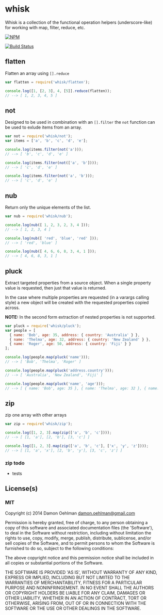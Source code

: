 # whisk

Whisk is a collection of the functional operation helpers (underscore-like)
for working with map, filter, reduce, etc.


[![NPM](https://nodei.co/npm/whisk.png)](https://nodei.co/npm/whisk/)

[![Build Status](https://drone.io/github.com/DamonOehlman/whisk/status.png)](https://drone.io/github.com/DamonOehlman/whisk/latest)

## flatten

Flatten an array using `[].reduce`

```js
var flatten = require('whisk/flatten');

console.log([1, [2, 3], 4, [5]].reduce(flatten));
// --> [ 1, 2, 3, 4, 5 ]
```

## not

Designed to be used in combination with an `[].filter` the `not` function
can be used to exlude items from an array.

```js
var not = require('whisk/not');
var items = ['a', 'b', 'c', 'd', 'e'];

console.log(items.filter(not('a')));
// --> [ 'b', 'c', 'd', 'e' ]

console.log(items.filter(not(['a', 'b'])));
// --> [ 'c', 'd', 'e' ]

console.log(items.filter(not('a', 'b')));
// --> [ 'c', 'd', 'e' ]
```

## nub

Return only the unique elements of the list.

```js
var nub = require('whisk/nub');

console.log(nub([ 1, 2, 3, 2, 3, 4 ]));
// --> [ 1, 2, 3, 4 ]

console.log(nub([ 'red', 'blue', 'red' ]));
// --> [ 'red', 'blue' ]

console.log(nub([ 4, 6, 6, 8, 3, 4, 1 ]));
// --> [ 4, 6, 8, 3, 1 ]
```

## pluck

Extract targeted properties from a source object. When a single property
value is requested, then just that value is returned.

In the case where multiple properties are requested (in a varargs calling
style) a new object will be created with the requested properties copied
across.

__NOTE:__ In the second form extraction of nested properties is
not supported.

```js
var pluck = require('whisk/pluck');
var people = [
  { name: 'Bob', age: 35, address: { country: 'Australia' } },
  { name: 'Thelma', age: 32, address: { country: 'New Zealand' } },
  { name: 'Roger', age: 50, address: { country: 'Fiji' } }
];

console.log(people.map(pluck('name')));
// --> [ 'Bob', 'Thelma', 'Roger' ]

console.log(people.map(pluck('address.country')));
// --> [ 'Australia', 'New Zealand', 'Fiji' ]

console.log(people.map(pluck('name', 'age')));
// --> [ { name: 'Bob', age: 35 }, { name: 'Thelma', age: 32 }, { name: 'Roger', age: 50 } ]
```

## zip

zip one array with other arrays

```js
var zip = require('whisk/zip');

console.log([1, 2, 3].map(zip(['a', 'b', 'c'])));
// --> [ [1, 'a'], [2, 'b'], [3, 'c'] ]

console.log([1, 2, 3].map(zip(['a', 'b', 'c'], ['x', 'y', 'z'])));
// --> [ [1, 'a', 'x'], [2, 'b', 'y'], [3, 'c', 'z'] ]
```

### zip todo

- tests

## License(s)

### MIT

Copyright (c) 2014 Damon Oehlman <damon.oehlman@gmail.com>

Permission is hereby granted, free of charge, to any person obtaining
a copy of this software and associated documentation files (the
'Software'), to deal in the Software without restriction, including
without limitation the rights to use, copy, modify, merge, publish,
distribute, sublicense, and/or sell copies of the Software, and to
permit persons to whom the Software is furnished to do so, subject to
the following conditions:

The above copyright notice and this permission notice shall be
included in all copies or substantial portions of the Software.

THE SOFTWARE IS PROVIDED 'AS IS', WITHOUT WARRANTY OF ANY KIND,
EXPRESS OR IMPLIED, INCLUDING BUT NOT LIMITED TO THE WARRANTIES OF
MERCHANTABILITY, FITNESS FOR A PARTICULAR PURPOSE AND NONINFRINGEMENT.
IN NO EVENT SHALL THE AUTHORS OR COPYRIGHT HOLDERS BE LIABLE FOR ANY
CLAIM, DAMAGES OR OTHER LIABILITY, WHETHER IN AN ACTION OF CONTRACT,
TORT OR OTHERWISE, ARISING FROM, OUT OF OR IN CONNECTION WITH THE
SOFTWARE OR THE USE OR OTHER DEALINGS IN THE SOFTWARE.
